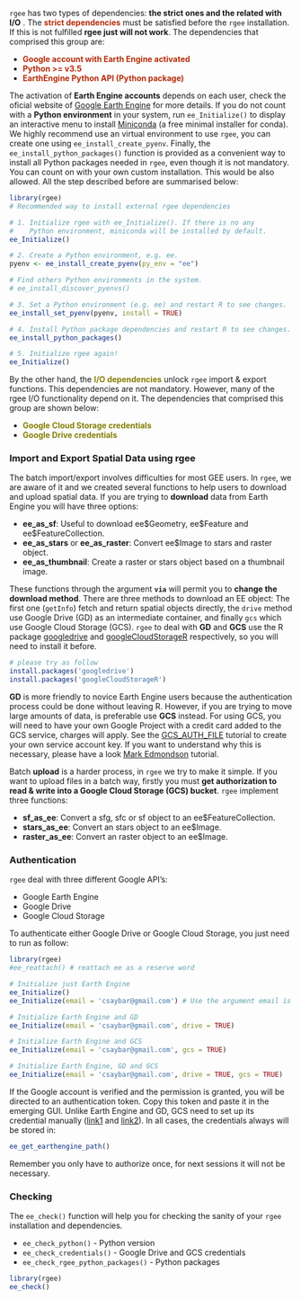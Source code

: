 `rgee` has two types of dependencies: **the strict ones and the related with I/O** . The <span
style="color:#b52b09">**strict dependencies**</span> must be
satisfied before the `rgee` installation. If this is not fulfilled
**rgee just will not work**. The dependencies that comprised this group
are:

-   <span style="color:#b52b09"><b> Google account with Earth Engine
    activated </b></span>
-   <span style="color:#b52b09"><b> Python >= v3.5 </b></span>
-   <span style="color:#b52b09"><b> EarthEngine Python API (Python package) </b></span>

The activation of **Earth Engine accounts** depends on each user, check
the oficial website of [Google Earth
Engine](https://earthengine.google.com/) for more details. If you do not
count with a **Python environment** in your system, run
`ee_Initialize()` to display an interactive menu to install
[Miniconda](https://docs.conda.io/en/latest/miniconda.html) (a free
minimal installer for conda). We highly recommend use an virtual
environment to use `rgee`, you can create one using `ee_install_create_pyenv`.
Finally, the `ee_install_python_packages()` function is provided as a
convenient way to install all Python packages needed in `rgee`, even
though it is not mandatory. You can count on with your own custom
installation. This would be also allowed. All the step described before are
summarised below:

``` r
library(rgee)
# Recommended way to install external rgee dependencies 

# 1. Initialize rgee with ee_Initialize(). If there is no any
#    Python environment, miniconda will be installed by default.
ee_Initialize()

# 2. Create a Python environment, e.g. ee.
pyenv <- ee_install_create_pyenv(py_env = "ee")

# Find others Python environments in the system.
# ee_install_discover_pyenvs()

# 3. Set a Python environment (e.g. ee) and restart R to see changes.
ee_install_set_pyenv(pyenv, install = TRUE)

# 4. Install Python package dependencies and restart R to see changes.
ee_install_python_packages()

# 5. Initialize rgee again!
ee_Initialize()
```

By the other hand, the  <span style="color:#857e04"><b>I/O dependencies</b></span> unlock `rgee`
import & export functions. This dependencies are not mandatory. However,
many of the rgee I/O functionality depend on it. The dependencies that
comprised this group are shown below:

-   <span style="color:#857e04">**Google Cloud Storage
    credentials**</span>
-   <span style="color:#857e04">**Google Drive credentials**</span>

### Import and Export Spatial Data using rgee

The batch import/export involves difficulties for most GEE users. In
`rgee`, we are aware of it and we created several functions to help
users to download and upload spatial data. If you are trying to
**download** data from Earth Engine you will have three options:

-   **ee\_as\_sf**: Useful to download ee\$Geometry, ee\$Feature and ee\$FeatureCollection.
-   **ee\_as\_stars** or **ee\_as\_raster**: Convert ee$Image to stars and raster object.
-   **ee\_as\_thumbnail**: Create a raster or stars object based on a
    thumbnail image.

These functions through the argument **`via`** will permit you to
**change the download method**. There are three methods to download an
EE object: The first one (`getInfo`) fetch and return spatial objects directly,
the `drive` method use Google Drive (GD) as an intermediate
container, and finally `gcs` which use Google Cloud Storage (GCS).
`rgee` to deal with **GD** and **GCS** use the R package
[googledrive](https://googledrive.tidyverse.org/) and
[googleCloudStorageR](http://code.markedmondson.me/googleCloudStorageR/)
respectively, so you will need to install it before.

``` r
# please try as follow
install.packages('googledrive')
install.packages('googleCloudStorageR')
```

**GD** is more friendly to novice Earth Engine users because the
authentication process could be done without leaving R. However, if you
are trying to move large amounts of data, is preferable use **GCS** instead. For using GCS, you will
need to have your own Google Project with a credit card added to the GCS service, charges will apply. See the
[GCS\_AUTH\_FILE](https://github.com/csaybar/GCS_AUTH_FILE.json)
tutorial to create your own service account key. If you want to
understand why this is necessary, please have a look [Mark
Edmondson](http://code.markedmondson.me/googleCloudStorageR/articles/googleCloudStorageR.html)
tutorial.

Batch **upload** is a harder process, in `rgee` we try to make it
simple. If you want to upload files in a batch way, firstly you must
**get authorization to read & write into a Google Cloud Storage (GCS)
bucket**. `rgee` implement three functions:

-   **sf\_as\_ee**: Convert a sfg, sfc or sf object to an ee$FeatureCollection.
-   **stars\_as\_ee**: Convert an stars object to an ee$Image.
-   **raster\_as\_ee**: Convert an raster object to an ee$Image.

### Authentication

`rgee` deal with three different Google API’s:

-   Google Earth Engine
-   Google Drive
-   Google Cloud Storage

To authenticate either Google Drive or Google Cloud Storage, you just
need to run as follow:

``` r
library(rgee)
#ee_reattach() # reattach ee as a reserve word

# Initialize just Earth Engine
ee_Initialize()
ee_Initialize(email = 'csaybar@gmail.com') # Use the argument email is not mandatory

# Initialize Earth Engine and GD
ee_Initialize(email = 'csaybar@gmail.com', drive = TRUE)

# Initialize Earth Engine and GCS
ee_Initialize(email = 'csaybar@gmail.com', gcs = TRUE)

# Initialize Earth Engine, GD and GCS
ee_Initialize(email = 'csaybar@gmail.com', drive = TRUE, gcs = TRUE)
```

If the Google account is verified and the permission is granted, you
will be directed to an authentication token. Copy this token and paste
it in the emerging GUI. Unlike Earth Engine and GD, GCS need to set up its credential manually ([link1](http://code.markedmondson.me/googleCloudStorageR/articles/googleCloudStorageR.html) and [link2](https://github.com/csaybar/GCS_AUTH_FILE.json)). In all cases, the credentials always will be stored in: 

``` r
ee_get_earthengine_path()
```
Remember you only have to authorize once, for next sessions it will not be necessary.

### Checking

The `ee_check()` function will help you for checking the sanity of your 
`rgee` installation and dependencies. 

-   `ee_check_python()` - Python version
-   `ee_check_credentials()` - Google Drive and GCS credentials
-   `ee_check_rgee_python_packages()` - Python packages


``` r
library(rgee)
ee_check()
```
